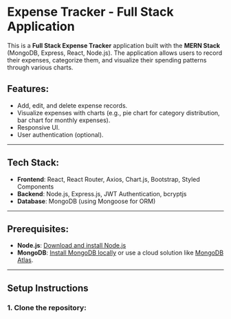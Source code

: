 # Expense Tracker - Full Stack Application

This is a **Full Stack Expense Tracker** application built with the **MERN Stack** (MongoDB, Express, React, Node.js). The application allows users to record their expenses, categorize them, and visualize their spending patterns through various charts.

## Features:
- Add, edit, and delete expense records.
- Visualize expenses with charts (e.g., pie chart for category distribution, bar chart for monthly expenses).
- Responsive UI.
- User authentication (optional).
  
---

## Tech Stack:
- **Frontend**: React, React Router, Axios, Chart.js, Bootstrap, Styled Components
- **Backend**: Node.js, Express.js, JWT Authentication, bcryptjs
- **Database**: MongoDB (using Mongoose for ORM)

---

## Prerequisites:

- **Node.js**: [Download and install Node.js](https://nodejs.org/)
- **MongoDB**: [Install MongoDB locally](https://www.mongodb.com/try/download/community) or use a cloud solution like [MongoDB Atlas](https://www.mongodb.com/cloud/atlas).

---

## Setup Instructions

### 1. Clone the repository:
